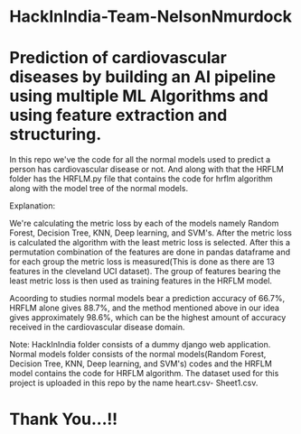 # HackInIndia-Team-NelsonNmurdock
# Prediction of cardiovascular diseases by building an AI pipeline using multiple ML Algorithms and using feature extraction and structuring.
In this repo we've the code for all the normal models used to predict a person has cardiovascular disease or not. And along with that the HRFLM folder has the HRFLM.py file that contains the code for hrflm algorithm along with the model tree of the normal models.

Explanation: 

We're calculating the metric loss by each of the models namely Random Forest, Decision Tree, KNN, Deep learning, and SVM's. After the metric loss is calculated the algorithm with the least metric loss is selected.
After this a permutation combination of the features are done in pandas dataframe and for each group the metric loss is measured(This is done as there are 13 features in the cleveland UCI dataset). The group of features bearing the least metric loss is then used as training features in the HRFLM model. 

Acoording to studies normal models bear a prediction accuracy of 66.7%, HRFLM alone gives 88.7%, and the method mentioned above in our idea gives approximately 98.6%, which can be the highest amount of accuracy received in the cardiovascular disease domain.

Note: HackInIndia folder consists of a dummy django web application. Normal models folder consists of the normal models(Random Forest, Decision Tree, KNN, Deep learning, and SVM's) codes and the HRFLM model contains the code for HRFLM algorithm. The dataset used for this project is uploaded in this repo by the name heart.csv- Sheet1.csv.

# Thank You...!! 
